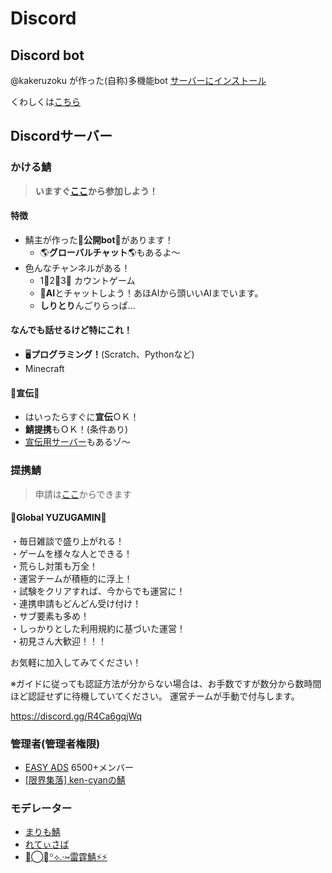 # Discord

## Discord bot
@kakeruzoku が作った(自称)多機能bot
[サーバーにインストール](https://0f.f5.si/b)

くわしくは[こちら](https://www.kakeru.f5.si/discord/bot)

## Discordサーバー
### かける鯖
> **いますぐ[ここ](https://discord.gg/Q4tkxFVzUX)から参加しよう！**
#### 特徴
- 鯖主が作った🤖**公開bot**🤖があります！
  - 🌎**グローバルチャット**🌎もあるよ～
- 色んなチャンネルがある！
  - 1⃣2⃣3⃣ カウントゲーム
  - 💬**AI**とチャットしよう！あほAIから頭いいAIまでいます。
  - **しりとり**んごりらっぱ...

#### なんでも話せるけど特にこれ！
- 🖥️**プログラミング！**(Scratch、Pythonなど)
- Minecraft

#### 📢宣伝📢
- はいったらすぐに**宣伝**ＯＫ！
- **鯖提携**もＯＫ！(条件あり)
- [宣伝用サーバー](https://discord.gg/xcHErNT9tz)もあるゾ～

### 提携鯖
> 申請は[ここ](https://discord.gg/Q4tkxFVzUX)からできます
#### 🌟Global YUZUGAMIN🌟
・毎日雑談で盛り上がれる！\
・ゲームを様々な人とできる！\
・荒らし対策も万全！\
・運営チームが積極的に浮上！\
・試験をクリアすれば、今からでも運営に！\
・連携申請もどんどん受け付け！\
・サブ要素も多め！\
・しっかりとした利用規約に基づいた運営！\
・初見さん大歓迎！！！

お気軽に加入してみてください！

※ガイドに従っても認証方法が分からない場合は、お手数ですが数分から数時間ほど認証せずに待機していてください。
運営チームが手動で付与します。

https://discord.gg/R4Ca6gqjWq

### 管理者(管理者権限)
- [EASY ADS](https://discord.gg/M6DjUm6nyF) 6500+メンバー
- [[限界集落] ken-cyanの鯖](https://discord.gg/fZJBhFwhvQ)

### モデレーター
- [まりも鯖](https://discord.gg/012)
- [れてぃさば](https://discord.gg/epnTUqxEEN)
- [☾⃝໋᷂꙳⟡.·⑅雷霆鯖⚡⚡](https://discord.gg/qdJJUg7FrH)